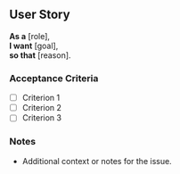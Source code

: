 ## User Story

**As a** [role],  
**I want** [goal],  
**so that** [reason].

### Acceptance Criteria

- [ ] Criterion 1
- [ ] Criterion 2
- [ ] Criterion 3

### Notes

- Additional context or notes for the issue.
